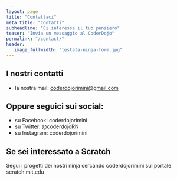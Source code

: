 ```yaml
---
layout: page
title: "Contattaci"
meta_title: "Contatti"
subheadline: "Ci interessa il tuo pensiero"
teaser: "Invia un messaggio al CoderDojo"
permalink: "/contact/"
header:
   image_fullwidth: "testata-ninja-form.jpg"
---
```

## I nostri contatti

* la nostra mail: coderdojorimini@gmail.com

## Oppure seguici sui social:
* su Facebook: coderdojorimini
* su Twitter: @coderdojoRN
* su Instagram: coderdojorimini

## Se sei interessato a Scratch
Segui i progetti dei nostri ninja cercando coderdojorimini sul portale scratch.mit.edu
